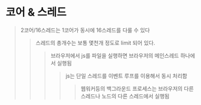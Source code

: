 # 코어 & 스레드

> 2코어/16스레드는 1코어가 동시에 16스레드를 다룰 수 있다
>
> > 스레드의 총개수는 보통 몇천개 정도로 limit 되어 있다.
> >
> > > 브라우저에서 js를 파일을 실행하면 브라우저의 메인스레드 하나에서 실행됨
> > >
> > > > js는 단일 스레드를 이벤트 루프를 이용해서 동시 처리함
> > > >
> > > > > 웹워커등의 백그라운드 프로세스는 브라우저의 다른 스레드나 노드의 다른 스레드에서 실행됨
